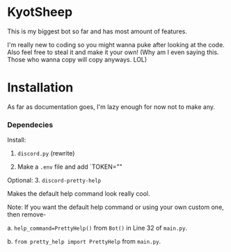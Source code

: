 # KyotSheep
This is my biggest bot so far and has most amount of features.

I'm really new to coding so you might wanna puke after looking at the code.
Also feel free to steal it and make it your own! (Why am I even saying this. Those who wanna copy will copy anyways. LOL)

# Installation
As far as documentation goes, I'm lazy enough for now not to make any.
### Dependecies
Install:
1. `discord.py` (rewrite)

2. Make a `.env` file and add `TOKEN="<YOU BOT TOKEN HERE>"

Optional:
3. `discord-pretty-help`

Makes the default help command look really cool.

Note: If you want the default help command or using your own custom one, then remove-

a. `help_command=PrettyHelp()` from `Bot()` in Line 32 of `main.py`. 

b. `from pretty_help import PrettyHelp` from `main.py`.
